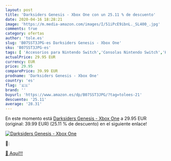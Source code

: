 ```yaml
---
layout: post
title: 'Darksiders Genesis - Xbox One con un 25.11 % de descuento'
date: 2020-04-16 18:28:21
image: 'https://m.media-amazon.com/images/I/51iPcE9ibnL._SL400_.jpg'
comments: true
category: ofertas
author: 'tole.es'
slug: 'B07SST3JPG-es Darksiders Genesis - Xbox One'
sku: 'B07SST3JPG-es'
tags: [ 'Accesorios para Nintendo Switch','Consolas Nintendo Switch','Hardware y juegos para Nintendo Switch','Iluminación','Iluminación de ambiente de interior','Iluminación de interior','Iluminación decorativa y para usos específicos de interior','Juegos para Nintendo Switch','Mandos para Nintendo Switch','Videojuegos','xbox', ]
actualPrice: 29.95 EUR
currency: EUR
price: 29.95
comparePrice: 39.99 EUR
prodname: 'Darksiders Genesis - Xbox One'
country: 'es'
flag: '🇪🇸'
brand: ''
buyurl: 'https://www.amazon.es/dp/B07SST3JPG/?tag=tolees-21'
descuento: '25.11'
average: '28.31'
---
```


En este momento está [Darksiders Genesis - Xbox One](https://www.amazon.es/dp/B07SST3JPG/?tag=tolees-21) a 29.95 EUR (original: 39.99 EUR) (25.11 %  de descuento) en el siguiente enlace!

[![Darksiders Genesis - Xbox One](https://m.media-amazon.com/images/I/51iPcE9ibnL._SL400_.jpg)](https://www.amazon.es/dp/B07SST3JPG/?tag=tolees-21)

🔎:


[🛒 Aquí!!!](https://www.amazon.es/dp/B07SST3JPG/?tag=tolees-21)
